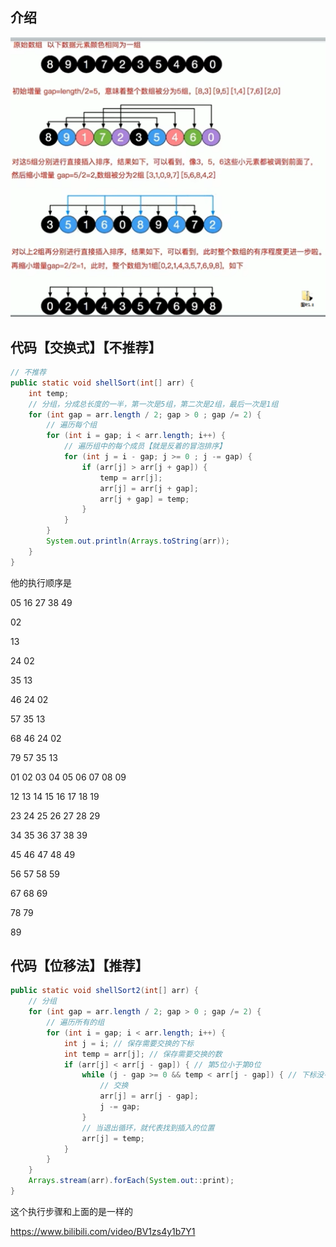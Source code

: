 ## 介绍

![image-20230222152535692](image/19.%E5%B8%8C%E5%B0%94%E6%8E%92%E5%BA%8F/image-20230222152535692.png)



## 代码【交换式】【不推荐】

```java
// 不推荐
public static void shellSort(int[] arr) {
    int temp;
    // 分组，分成总长度的一半，第一次是5组，第二次是2组，最后一次是1组
    for (int gap = arr.length / 2; gap > 0 ; gap /= 2) {
        // 遍历每个组
        for (int i = gap; i < arr.length; i++) {
            // 遍历组中的每个成员【就是反着的冒泡排序】
            for (int j = i - gap; j >= 0 ; j -= gap) {
                if (arr[j] > arr[j + gap]) {
                    temp = arr[j];
                    arr[j] = arr[j + gap];
                    arr[j + gap] = temp;
                }
            }
        }
        System.out.println(Arrays.toString(arr));
    }
}
```

他的执行顺序是

05	16	27	38	49

02

13

24	02

35	13

46	24	02

57	35	13

68	46	24	02

79	57	35	13

01	02	03	04	05	06	07	08	09

12	13	14	15	16	17	18	19

23	24	25	26	27	28	29

34	35	36	37	38	39

45	46	47	48	49

56	57	58	59

67	68	69

78	79

89



## 代码【位移法】【推荐】

```java
public static void shellSort2(int[] arr) {
    // 分组
    for (int gap = arr.length / 2; gap > 0 ; gap /= 2) {
        // 遍历所有的组
        for (int i = gap; i < arr.length; i++) {
            int j = i; // 保存需要交换的下标
            int temp = arr[j]; // 保存需要交换的数
            if (arr[j] < arr[j - gap]) { // 第5位小于第0位
                while (j - gap >= 0 && temp < arr[j - gap]) { // 下标没有超过0 同时 arr[5] < arr[0]
                    // 交换
                    arr[j] = arr[j - gap];
                    j -= gap;
                }
                // 当退出循环，就代表找到插入的位置
                arr[j] = temp;
            }
        }
    }
    Arrays.stream(arr).forEach(System.out::print);
}
```

这个执行步骤和上面的是一样的

https://www.bilibili.com/video/BV1zs4y1b7Y1